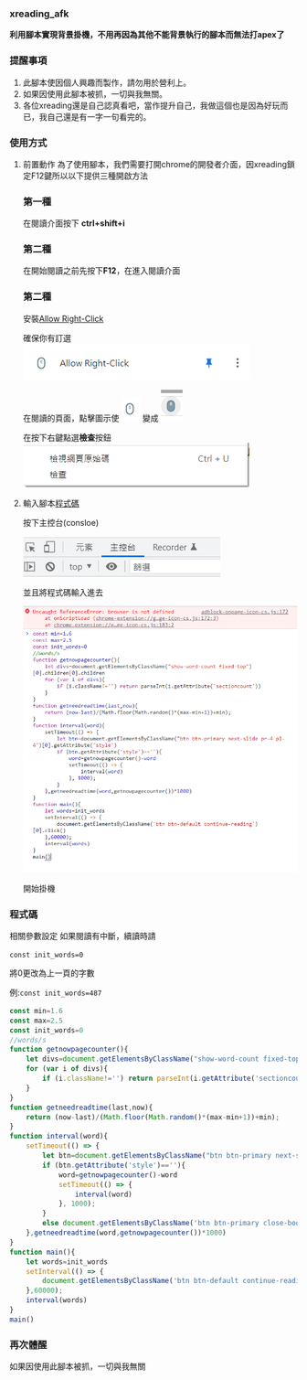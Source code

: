 ### xreading_afk
**利用腳本實現背景掛機，不用再因為其他不能背景執行的腳本而無法打apex了**

### 提醒事項

1. 此腳本使因個人興趣而製作，請勿用於營利上。
2. 如果因使用此腳本被抓，一切與我無關。
3. 各位xreading還是自己認真看吧，當作提升自己，我做這個也是因為好玩而已，我自己還是有一字一句看完的。

### 使用方式

1. 前置動作
   為了使用腳本，我們需要打開chrome的開發者介面，因xreading鎖定F12鍵所以以下提供三種開啟方法

   ### 第一種

   在閱讀介面按下 **ctrl+shift+i**

   ### 第二種

   在開始閱讀之前先按下**F12**，在進入閱讀介面

   ### 第二種

   安裝[Allow Right-Click](https://chrome.google.com/webstore/detail/allow-right-click/hnafhkjheookmokbkpnfpmemlppjdgoihttps:/)
   
   確保你有訂選 ![](assets/20220107_193855_image.png)
   
   在閱讀的頁面，點擊圖示使  ![](assets/20220107_193925_image.png)   變成   ![](assets/20220107_193936_image.png)
   
   在按下右鍵點選**檢查**按鈕  ![](assets/20220107_195803_image.png)
   
2. 輸入腳本[程式碼](https://github.com/ashitamo/xreading_afk#%E7%A8%8B%E5%BC%8F%E7%A2%BC)

   按下主控台(consloe)

   ![](assets/20220107_200808_image.png)

   並且將程式碼輸入進去

   ![](assets/20220107_200956_image.png)

   開始掛機

### 程式碼
相關參數設定
如果閱讀有中斷，續讀時請

`const init_words=0`

將0更改為上一頁的字數

例:`const init_words=487`

```javascript
const min=1.6
const max=2.5
const init_words=0
//words/s
function getnowpagecounter(){
    let divs=document.getElementsByClassName("show-word-count fixed-top")[0].children[0].children
    for (var i of divs){
        if (i.className!='') return parseInt(i.getAttribute('sectioncount'))
    }
}
function getneedreadtime(last,now){
    return (now-last)/(Math.floor(Math.random()*(max-min+1))+min);
}
function interval(word){
    setTimeout(() => {
        let btn=document.getElementsByClassName("btn btn-primary next-slide pr-4 pl-4")[0].getAttribute('style')
        if (btn.getAttribute('style')==''){
            word=getnowpagecounter()-word
            setTimeout(() => {
                interval(word)
            }, 1000);
        }
        else document.getElementsByClassName('btn btn-primary close-book pr-4 pl-4')[0].click();
    },getneedreadtime(word,getnowpagecounter())*1000)
}
function main(){
    let words=init_words
    setInterval(() => {
        document.getElementsByClassName('btn btn-default continue-reading')[0].click()
    },60000);
    interval(words)
}
main()
```

### 再次體醒

如果因使用此腳本被抓，一切與我無關
